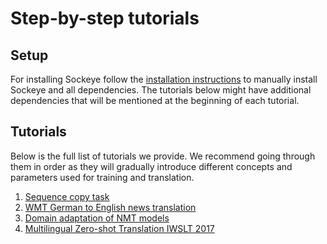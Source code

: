 # Step-by-step tutorials

## Setup

For installing Sockeye follow the [installation instructions](setup.html) to manually install Sockeye and all dependencies.
The tutorials below might have additional dependencies that will be mentioned at the beginning of each tutorial.

## Tutorials

Below is the full list of tutorials we provide. We recommend going through them in order as they will gradually
introduce different concepts and parameters used for training and translation.

1. [Sequence copy task](tutorials/seqcopy.html)
1. [WMT German to English news translation](tutorials/wmt.html)
1. [Domain adaptation of NMT models](tutorials/adapt.html)
1. [Multilingual Zero-shot Translation IWSLT 2017](tutorials/multilingual.html)
